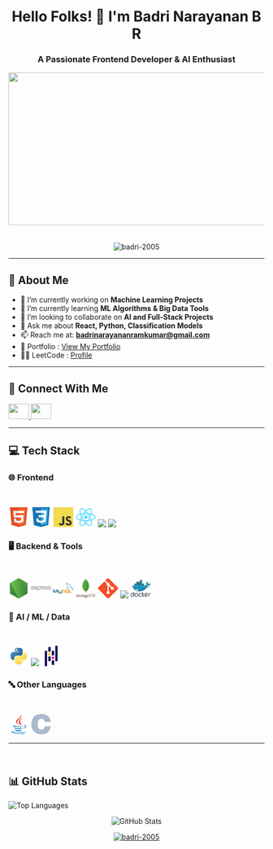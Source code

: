 
<h1 align="center">Hello Folks! 👋 I'm Badri Narayanan B R</h1>
<h3 align="center">A Passionate Frontend Developer & AI Enthusiast</h3>
<div align="center">
  <img src="https://media.giphy.com/media/dWesBcTLavkZuG35MI/giphy.gif" width="600" height="300"/>
</div>
<br>
<p align="center">
  <img src="https://komarev.com/ghpvc/?username=badri-2005&label=Profile%20views&color=0e75b6&style=flat" alt="badri-2005" />
</p>

---

## 🚀 About Me

- 🔭 I’m currently working on **Machine Learning Projects**
- 🌱 I’m currently learning **ML Algorithms & Big Data Tools**
- 👯 I’m looking to collaborate on **AI and Full-Stack Projects**
- 💬 Ask me about **React, Python, Classification Models**
- 📫 Reach me at: **badrinarayananramkumar@gmail.com**
- 🧾 Portfolio : [View My Portfolio](https://personal-portfolio-rtyz.onrender.com/)
- 👨‍💻 LeetCode : [Profile](https://leetcode.com/u/badrinarayananramkumar/)

---

## 🔗 Connect With Me

<p align="left">
  <a href="https://linkedin.com/in/badri-narayanan-b-r-8ab5a6246" target="_blank">
    <img src="https://raw.githubusercontent.com/rahuldkjain/github-profile-readme-generator/master/src/images/icons/Social/linked-in-alt.svg" height="30" width="40" />
  </a>
  <a href="https://leetcode.com/badrinarayananramkumar" target="_blank">
    <img src="https://raw.githubusercontent.com/rahuldkjain/github-profile-readme-generator/master/src/images/icons/Social/leet-code.svg" height="30" width="40" />
  </a>
</p>

---

## 💻 Tech Stack

### 🌐 Frontend
<br>
<p>
  <img src="https://raw.githubusercontent.com/devicons/devicon/master/icons/html5/html5-original.svg" width="40" />
  <img src="https://raw.githubusercontent.com/devicons/devicon/master/icons/css3/css3-original.svg" width="40" />
  <img src="https://raw.githubusercontent.com/devicons/devicon/master/icons/javascript/javascript-original.svg" width="40" />
  <img src="https://raw.githubusercontent.com/devicons/devicon/master/icons/react/react-original.svg" width="40" />
  <img src="https://www.vectorlogo.zone/logos/tailwindcss/tailwindcss-icon.svg" width="40" />
  <img src="https://www.vectorlogo.zone/logos/figma/figma-icon.svg" width="40" />
</p>

### 🖥️ Backend & Tools
<br>
<p>
  <img src="https://raw.githubusercontent.com/devicons/devicon/master/icons/nodejs/nodejs-original.svg" width="40" />
  <img src="https://raw.githubusercontent.com/devicons/devicon/master/icons/express/express-original-wordmark.svg" width="40" />
  <img src="https://raw.githubusercontent.com/devicons/devicon/master/icons/mysql/mysql-original-wordmark.svg" width="40" />
  <img src="https://raw.githubusercontent.com/devicons/devicon/master/icons/mongodb/mongodb-original-wordmark.svg" width="40" />
  <img src="https://raw.githubusercontent.com/devicons/devicon/master/icons/git/git-original.svg" width="40" />
  <img src="https://www.vectorlogo.zone/logos/getpostman/getpostman-icon.svg" width="40" />
  <img src="https://raw.githubusercontent.com/devicons/devicon/master/icons/docker/docker-original-wordmark.svg" width="40" />
</p>

### 🧠 AI / ML / Data
<br>
<p>
  <img src="https://raw.githubusercontent.com/devicons/devicon/master/icons/python/python-original.svg" width="40" />
  <img src="https://upload.wikimedia.org/wikipedia/commons/0/05/Scikit_learn_logo_small.svg" width="40" />
  <img src="https://raw.githubusercontent.com/devicons/devicon/master/icons/pandas/pandas-original.svg" width="40" />
</p>

### 🔤 Other Languages
<br>
<p>
  <img src="https://raw.githubusercontent.com/devicons/devicon/master/icons/java/java-original.svg" width="40" />
  <img src="https://raw.githubusercontent.com/devicons/devicon/master/icons/c/c-original.svg" width="40" />
</p>

---
<br>

## 📊 GitHub Stats

<p align="left">
  <img src="https://github-readme-stats.vercel.app/api/top-langs?username=badri-2005&show_icons=true&locale=en&layout=compact" alt="Top Languages" />
</p>

<p align="center">
  <img src="https://github-readme-stats.vercel.app/api?username=badri-2005&show_icons=true&locale=en" alt="GitHub Stats" />
</p>

<p align="center">
  <a href="https://github.com/ryo-ma/github-profile-trophy">
    <img src="https://github-profile-trophy.vercel.app/?username=badri-2005&theme=onedark" alt="badri-2005" />
  </a>
</p>

